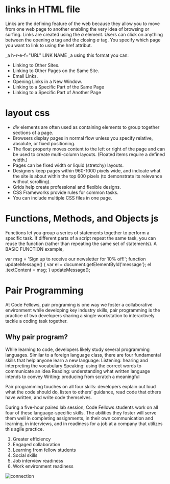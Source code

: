 # links in HTML file

Links are the defining feature of the web because they allow you to move from one web page to another enabling the very idea of browsing or surfing. Links are created using the _a_ element. Users can click on anything between the opening _a_ tag and the closing _a_ tag. You specify which page you want to link to using the href attribut.

_a h-r-e-f="URL" LINK NAME _a using this format you can:
* Linking to Other Sites.
* Linking to Other Pages on the Same Site.
* Email Links.
* Opening Links in a New Window.
* Linking to a Specific Part of the Same Page
* Linking to a Specific Part of Another Page


# layout css

* _div_ elements are often used as containing elements to group together sections of a page.
* Browsers display pages in normal flow unless you specify relative, absolute, or fixed positioning.
* The float property moves content to the left or right of the page and can be used to create multi-column layouts. (Floated items require a defined width.)
* Pages can be fixed width or liquid (stretchy) layouts.
* Designers keep pages within 960-1000 pixels wide, and indicate what the site is about within the top 600 pixels (to demonstrate its relevance without scrolling).
* Grids help create professional and flexible designs.
* CSS Frameworks provide rules for common tasks.
* You can include multiple CSS files in one page.



# Functions, Methods, and Objects js

Functions let you group a series of statements together to perform a specific task. If different parts of a script repeat the same task, you can reuse the function (rather than repeating the same set of statements). 
A BASIC FUNCTION example, 


var msg = 'Sign up to receive our newsletter for 10% off!';
function updateMessage() {
var el = document.getElementByld('message'};
el .textContent = msg;
}
updateMessage(};

# Pair Programming

At Code Fellows, pair programing is one way we foster a collaborative environment while developing key industry skills, pair programming is the practice of two developers sharing a single workstation to interactively tackle a coding task together.

## Why pair program?

While learning to code, developers likely study several programming languages. Similar to a foreign language class, there are four fundamental skills that help anyone learn a new language: Listening: hearing and interpreting the vocabulary Speaking: using the correct words to communicate an idea Reading: understanding what written language intends to convey Writing: producing from scratch a meaningful

Pair programming touches on all four skills: developers explain out loud what the code should do, listen to others’ guidance, read code that others have written, and write code themselves.

During a five-hour paired lab session, Code Fellows students work on all four of these language-specific skills. The abilities they foster will serve them well in completing assignments, in their own communication and learning, in interviews, and in readiness for a job at a company that utilizes this agile practice.
1. Greater efficiency
2. Engaged collaboration
3. Learning from fellow students
4. Social skills
5. Job interview readiness
6. Work environment readiness


![connection](https://community.connection.com/wp-content/uploads/2017/07/Go-Global-with-Connection.jpg)

